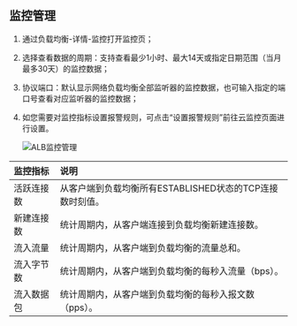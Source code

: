 ## 监控管理

1. 通过负载均衡-详情-监控打开监控页；

1. 选择查看数据的周期：支持查看最少1小时、最大14天或指定日期范围（当月最多30天）的监控数据；

1. 协议端口：默认显示网络负载均衡全部监听器的监控数据，也可输入指定的端口号查看对应监听器的监控数据；

1. 如您需要对监控指标设置报警规则，可点击“设置报警规则”前往云监控页面进行设置。

	![ALB监控管理](https://github.com/jdcloudcom/cn/blob/master/image/Networking/ALB/ALB-038.png)


| 监控指标	| 说明	|
| :- | :- |
|活跃连接数	|从客户端到负载均衡所有ESTABLISHED状态的TCP连接数时刻值。	|
|新建连接数	|统计周期内，从客户端连接到负载均衡新建连接数。	|
|流入流量	|统计周期内，从客户端到负载均衡的流量总和。	|
|流入字节数	|统计周期内，从客户端到负载均衡的每秒入流量（bps）。	|
|流入数据包	|统计周期内，从客户端到负载均衡的每秒入报文数（pps）。	|


